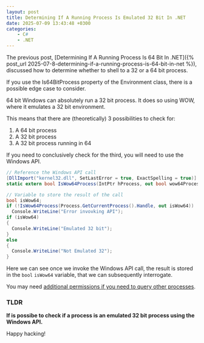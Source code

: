 ```yaml
---
layout: post
title: Determining If A Running Process Is Emulated 32 Bit In .NET
date: 2025-07-09 13:43:48 +0300
categories:
    - C#
    - .NET
---
```


The previous post, [Determining If A Running Process Is 64 Bit In .NET]({% post_url 2025-07-8-determining-if-a-running-process-is-64-bit-in-net %}), discussed how to determine whether to shell to a 32 or a 64 bit process.

If you use the Is64BitProcess property of the Environment class, there is a possible edge case to consider.

64 bit Windows can absolutely run a 32 bit process. It does so using WOW, where it emulates a 32 bit environment.

This means that there are  (theoretically) 3 possibilities to check for:

1. A 64 bit process
2. A 32 bit process
3. A 32 bit process running in 64

If you need to conclusively check for the third, you will need to use the Windows API.

```c#
// Reference the Windows API call
[DllImport("kernel32.dll", SetLastError = true, ExactSpelling = true)]
static extern bool IsWow64Process(IntPtr hProcess, out bool wow64Process);

// Variable to store the result of the call
bool isWow64;
if (!IsWow64Process(Process.GetCurrentProcess().Handle, out isWow64))
  Console.WriteLine("Error invovking API");
if (isWow64)
{
  Console.WriteLine("Emulated 32 bit");
}
else
{
  Console.WriteLine("Not Emulated 32");
}
```

Here we can see once we invoke the Windows API call, the result is stored in the `bool` `isWow64` variable, that we can subsequently interrogate.

You may need [additional permissions if you need to query other processes](https://learn.microsoft.com/en-us/windows/win32/procthread/process-security-and-access-rights).

### TLDR

**If is possibe to check if a process is an emulated 32 bit process using the Windows API.**

Happy hacking!
